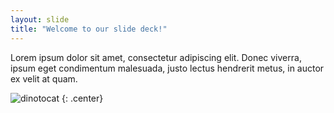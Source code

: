 ```yaml
---
layout: slide
title: "Welcome to our slide deck!"
---
```


Lorem ipsum dolor sit amet, consectetur adipiscing elit. Donec viverra, ipsum eget condimentum malesuada, justo lectus hendrerit metus, in auctor ex velit at quam.

![dinotocat](https://octodex.github.com/images/dinotocat.png)
{: .center}
